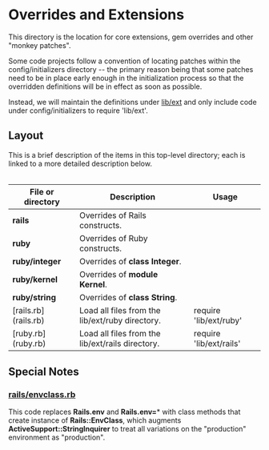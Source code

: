 <!-- lib/ext/README.md -->

# Overrides and Extensions

  This directory is the location for core extensions, gem overrides and other
  "monkey patches".
  
  Some code projects follow a convention of locating patches within the
  config/initializers directory -- the primary reason being that some patches
  need to be in place early enough in the initialization process so that the
  overridden definitions will be in effect as soon as possible.
  
  Instead, we will maintain the definitions under [lib/ext][lib_ext] and only
  include code under config/initializers to require 'lib/ext'.

## Layout

  This is a brief description of the items in this top-level directory;
  each is linked to a more detailed description below.
  <br>&nbsp;</br>

| File or directory     | Description                                       | Usage                   |
| --------------------- | ------------------------------------------------- | ----------------------- |
| **rails**             | Overrides of Rails constructs.                    |
| **ruby**              | Overrides of Ruby constructs.                     |
| **ruby/integer**      | Overrides of **class Integer**.                   |
| **ruby/kernel**       | Overrides of **module Kernel**.                   |
| **ruby/string**       | Overrides of **class String**.                    |
| [rails.rb] (rails.rb) | Load all files from the lib/ext/ruby directory.   | require 'lib/ext/ruby'  |
| [ruby.rb]  (ruby.rb)  | Load all files from the lib/ext/rails directory.  | require 'lib/ext/rails' |

## Special Notes

### [rails/envclass.rb](rails/envclass.rb)

  This code replaces **Rails.env** and **Rails.env=*** with class methods that
  create instance of **Rails::EnvClass**, which augments
  **ActiveSupport::StringInquirer** to treat all variations on the "production"
  environment as "production".

<!-----------------------------------------------------------------------------
Directory link references used above:
REF --------- LINK -------------------------- TOOLTIP ------------------------>
[lib_ext]:    /lib/ext/README.md              "Extensions and overrides"
